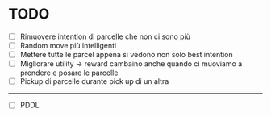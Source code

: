 # TODO
- [ ] Rimuovere intention di parcelle che non ci sono più 
- [ ] Random move più intelligenti
- [ ] Mettere tutte le parcel appena si vedono non solo best intention
- [ ] Migliorare utility -> reward cambaino anche quando ci muoviamo a prendere e posare le parcelle
- [ ] Pickup di parcelle durante pick up di un altra

----------------

- [ ] PDDL